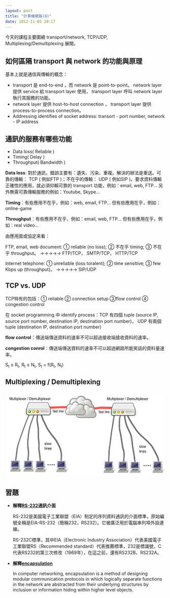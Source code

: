 ```yaml
---
layout: post
title: "計算機網路(8)"
date: 2012-11-05 20:17
---
```

今天的課程主要圍繞 transport/network, TCP/UDP, Multiplexing/Demultiplexing 展開。

## 如何區隔 transport 與 network 的功能與原理
基本上就是通信與傳輸的概念：

* transport 是 end-to-end ，而 network 是 point-to-point。 network layer 提供 service 給 transport layer 使用， transport layer 呼叫 network layer 執行其服務的功能。
* network layer 提供 host-to-host connection ， transport layer 提供 process-to-process connection。
* Addressing identifies of socket address: transort - port number, network - IP address

## 通訊的服務有哪些功能

* Data loss( Reliable )
* Timing( Delay )
* Throughput( Bandwidth )

**Data loss**: 對於通訊，錯誤主要有：遺失、污染、重複。解決的辦法是重送。可靠的傳輸： TCP ( 例如FTP )；不在乎的傳輸： UDP ( 例如SIP )。要求資料傳輸正確性的應用，就必須仰賴可靠的 transport 功能，例如：email, web, FTP... 另外無需可靠傳輸服務的例如：Youtube, Skype...

**Timing**：有些應用不在乎，例如：web, email, FTP... 但有些應用在乎，例如：online-game

**Throughput**：有些應用不在乎，例如：email, web, FTP... 但有些應用在乎，例如：real video...

由應用面或協定來看：

FTP, email, web document: ① reliable (no loss); ② 不在乎 timing; ③ 不在乎 throughput。 →→→→→ FTP/TCP， SMTP/TCP， HTTP/TCP

Internet telephone: ① unreliable (loss toralent); ②  time sensitive; ③ few Kbps up (throughput)。 →→→→→ SIP/UDP

## TCP vs. UDP
TCP特有的包括：① reliable ② connection setup ③flow control ④ congestion control

在 socket programming 中 identify process：TCP 有四個 tuple (source IP, source port number, destination IP, destination port number)， UDP 有兩個 tuple (destination IP, destination port number)

**flow control**：傳送端傳送資料的速率不可以超過接收端接收資料的速率。

**congestion conrol**：傳送端傳送資料的速率不可以超過網路所能笑話的資料量速率。

S<sub>t</sub> ≤ R<sub>t</sub>, R<sub>t</sub> ≤ N<sub>t</sub>, S<sub>t</sub> = f(R<sub>t</sub>, N<sub>t</sub>)

## Multiplexing / Demultiplexing
![Multipexing & Demultiplexing](/assets/img/20121105-1.png)

## 習題
* **解釋[RS-232](http://en.wikipedia.org/wiki/RS_232)通訊介面**

	RS-232是美國電子工業聯盟（EIA）制定的序列資料通訊的介面標準，原始編號全稱是EIA-RS-232（簡稱232，RS232）。它被廣泛用於電腦串列埠外設連線。

	RS-232C標準，其中EIA（Electronic Industry Association）代表美國電子工業聯盟RS（Recommended standard）代表推薦標準，232是標識號，C代表RS232的第三次修改（1969年），在這之前，還有RS232B、RS232A。

* **解釋[encapsulation](http://en.wikipedia.org/wiki/Encapsulation_(networking))**

	In computer networking, encapsulation is a method of designing modular communication protocols in which logically separate functions in the network are abstracted from their underlying structures by inclusion or information hiding within higher level objects.
